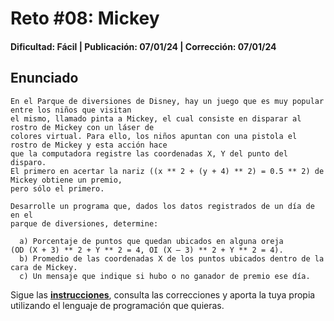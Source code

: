 # Reto #08: Mickey 
#### Dificultad: Fácil | Publicación: 07/01/24 | Corrección: 07/01/24

## Enunciado

```
En el Parque de diversiones de Disney, hay un juego que es muy popular entre los niños que visitan 
el mismo, llamado pinta a Mickey, el cual consiste en disparar al rostro de Mickey con un láser de 
colores virtual. Para ello, los niños apuntan con una pistola el rostro de Mickey y esta acción hace 
que la computadora registre las coordenadas X, Y del punto del disparo.
El primero en acertar la nariz ((x ** 2 + (y + 4) ** 2) = 0.5 ** 2) de Mickey obtiene un premio, 
pero sólo el primero.  

Desarrolle un programa que, dados los datos registrados de un día de en el
parque de diversiones, determine:

  a) Porcentaje de puntos que quedan ubicados en alguna oreja 
(OD (X + 3) ** 2 + Y ** 2 = 4, OI (X – 3) ** 2 + Y ** 2 = 4).
  b) Promedio de las coordenadas X de los puntos ubicados dentro de la cara de Mickey.
  c) Un mensaje que indique si hubo o no ganador de premio ese día.
```
Sigue las **[instrucciones](../../README.md)**, consulta las correcciones y aporta la tuya propia utilizando el lenguaje de programación que quieras.
